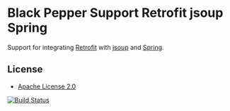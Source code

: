 Black Pepper Support Retrofit jsoup Spring
==========================================

Support for integrating [Retrofit](http://square.github.io/retrofit/) with [jsoup](http://jsoup.org/) and
[Spring](http://projects.spring.io/spring-framework/).

License
-------

* [Apache License 2.0](http://www.apache.org/licenses/LICENSE-2.0.html)

[![Build Status](https://travis-ci.org/BlackPepperSoftware/bp-support-retrofit-jsoup-spring.svg?branch=master)](https://travis-ci.org/BlackPepperSoftware/bp-support-retrofit-jsoup-spring)
